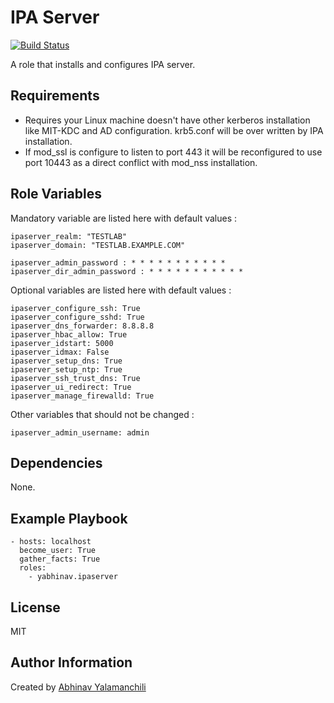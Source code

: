 IPA Server 
==========

[![Build Status](https://travis-ci.org/yabhinav/ansible-role-ipaserver.svg?branch=master)](https://travis-ci.org/yabhinav/ansible-role-ipaserver)

A role that installs and configures IPA server.

Requirements
------------
- Requires your Linux machine doesn't have other kerberos installation like MIT-KDC and AD configuration. krb5.conf will be over written by IPA installation.
- If mod_ssl is configure to listen to port 443 it will be reconfigured to use port 10443 as a direct conflict with mod_nss installation.


Role Variables
--------------

Mandatory variable are listed here with default values :

	ipaserver_realm: "TESTLAB"
	ipaserver_domain: "TESTLAB.EXAMPLE.COM"

	ipaserver_admin_password : * * * * * * * * * * * 
	ipaserver_dir_admin_password : * * * * * * * * * * * 


Optional variables are listed here with default values :

	ipaserver_configure_ssh: True
	ipaserver_configure_sshd: True
	ipaserver_dns_forwarder: 8.8.8.8
	ipaserver_hbac_allow: True
	ipaserver_idstart: 5000
	ipaserver_idmax: False
	ipaserver_setup_dns: True
	ipaserver_setup_ntp: True
	ipaserver_ssh_trust_dns: True
	ipaserver_ui_redirect: True
	ipaserver_manage_firewalld: True

Other variables that should not be changed :

	ipaserver_admin_username: admin


Dependencies
------------

None.

Example Playbook
----------------

	- hosts: localhost
	  become_user: True
	  gather_facts: True
	  roles:
	    - yabhinav.ipaserver

License
-------

MIT


Author Information
------------------

Created by [Abhinav Yalamanchili](https://yabhinav.github.com)
